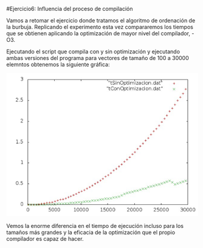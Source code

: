 #Ejercicio6: Influencia del proceso de compilación

Vamos a retomar el ejercicio donde tratamos el algoritmo de ordenación de la burbuja. Replicando el experimento esta vez compararemos los tiempos que se obtienen aplicando la optimización de mayor nivel del compilador, -O3.

Ejecutando el script que compila con y sin optimización y ejecutando ambas versiones del programa para vectores de tamaño de 100 a 30000 elemntos obtenemos la siguiente gráfica:

![](graficaDoble.jpeg)

Vemos la enorme diferencia en el tiempo de ejecución incluso para los tamaños más grandes y la eficacia de la optimización que el propio compilador es capaz de hacer.